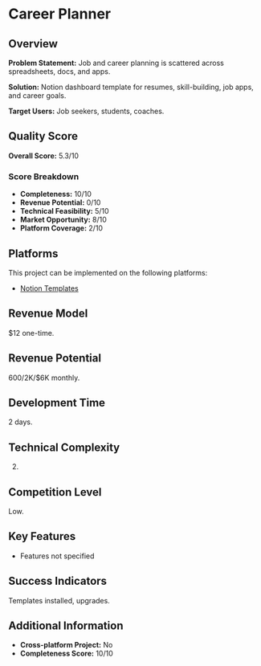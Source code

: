 # Career Planner

## Overview
**Problem Statement:** Job and career planning is scattered across spreadsheets, docs, and apps.

**Solution:** Notion dashboard template for resumes, skill-building, job apps, and career goals.

**Target Users:** Job seekers, students, coaches.

## Quality Score
**Overall Score:** 5.3/10

### Score Breakdown
- **Completeness:** 10/10
- **Revenue Potential:** 0/10
- **Technical Feasibility:** 5/10
- **Market Opportunity:** 8/10
- **Platform Coverage:** 2/10

## Platforms
This project can be implemented on the following platforms:
- [Notion Templates](./platforms/notion-templates/)

## Revenue Model
$12 one-time.

## Revenue Potential
$600/$2K/$6K monthly.

## Development Time
2 days.

## Technical Complexity
2.

## Competition Level
Low.

## Key Features
- Features not specified

## Success Indicators
Templates installed, upgrades.

## Additional Information
- **Cross-platform Project:** No
- **Completeness Score:** 10/10
